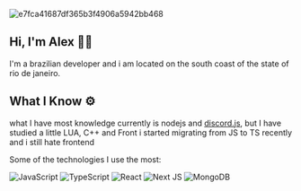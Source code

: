 ![e7fca41687df365b3f4906a5942bb468](https://github.com/iIlusion/iIlusion/assets/49544373/d0673428-12ce-46ad-9c22-09bb383b4234)

## Hi, I'm Alex 🐱‍👤
I'm a brazilian developer and i am located on the south coast of the state of rio de janeiro.

## What I Know ⚙️
what I have most knowledge currently is nodejs and [discord.js](https://github.com/discordjs/discord.js), but I have studied a little LUA, C++ and Front
i started migrating from JS to TS recently and i still hate frontend

Some of the technologies I use the most:

![JavaScript](https://img.shields.io/badge/javascript-%23323330.svg?style=for-the-badge&logo=javascript&logoColor=%23F7DF1E)
![TypeScript](https://img.shields.io/badge/typescript-%23007ACC.svg?style=for-the-badge&logo=typescript&logoColor=white)
![React](https://img.shields.io/badge/react-%2320232a.svg?style=for-the-badge&logo=react&logoColor=%2361DAFB)
![Next JS](https://img.shields.io/badge/Next-black?style=for-the-badge&logo=next.js&logoColor=white)
![MongoDB](https://img.shields.io/badge/MongoDB-%234ea94b.svg?style=for-the-badge&logo=mongodb&logoColor=white)
